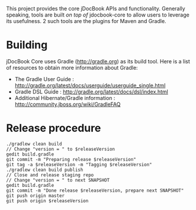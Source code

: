 This project provides the core jDocBook APIs and functionality.  Generally speaking, tools are built _on top of_
jdocbook-core to allow users to leverage its usefulness.  2 such tools are the plugins for Maven and Gradle.

Building
========

jDocBook Core uses Gradle (http://gradle.org) as its build tool.  Here is a list of resources to obtain more
information about Gradle:

* The Gradle User Guide : http://gradle.org/latest/docs/userguide/userguide_single.html
* Gradle DSL Guide : http://gradle.org/latest/docs/dsl/index.html
* Additional Hibernate/Gradle information : http://community.jboss.org/wiki/GradleFAQ

Release procedure
=================

    ./gradlew clean build
    // Change "version = " to $releaseVersion
    gedit build.gradle
    git commit -m "Preparing release $releaseVersion"
    git tag -a $releaseVersion -m "Tagging $releaseVersion"
    ./gradlew clean build publish
    // Close and release staging repo
    // Change "version = " to next SNAPSHOT
    gedit build.gradle
    git commit -m "Done release $releaseVersion, prepare next SNAPSHOT"
    git push origin master
    git push origin $releaseVersion

